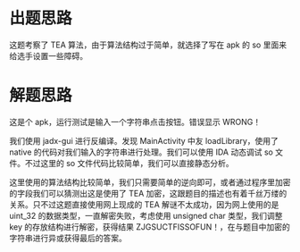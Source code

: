 # 出题思路

这题考察了 TEA 算法，由于算法结构过于简单，就选择了写在 apk 的 so 里面来给选手设置一些障碍。

# 解题思路

这是个 apk，运行测试是输入一个字符串点击按钮。错误显示 WRONG！

我们使用 jadx-gui 进行反编译。发现 MainActivity 中友 loadLibrary，使用了 native 的代码对我们输入的字符串进行处理。我们可以使用 IDA 动态调试 so 文件。不过这里的 so 文件代码比较简单，我们可以直接静态分析。

这里使用的算法结构比较简单，我们只需要简单的逆向即可，或者通过程序里加密的字段我们可以猜测出这是使用了 TEA 加密，这跟题目的描述也有着千丝万缕的关系。只不过这题直接使用网上现成的 TEA 解谜不太成功，因为网上使用的是 uint_32 的数据类型，一直解密失败，考虑使用 unsigned char 类型，我们调整 key 的存放结构进行解密，获得结果 ZJGSUCTFISSOFUN！，在与题目中加密的字符串进行异或获得最后的答案。

